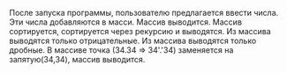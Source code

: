После запуска программы, пользователю предлагается ввести числа.
Эти числа добавляются в масси. Массив выводится.
Массив сортируется, сортируется через рекурсию и выводятся.
Из массива выводятся только отрицательные.
Из массива выводятся только дробные.
В массиве точка (34.34 => 34'.'34) заменяется на запятую(34,34), массив выводится.

